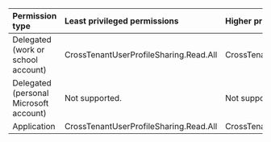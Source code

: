 |Permission type|Least privileged permissions|Higher privileged permissions|
|:---|:---|:---|
|Delegated (work or school account)|CrossTenantUserProfileSharing.Read.All|CrossTenantUserProfileSharing.ReadWrite.All|
|Delegated (personal Microsoft account)|Not supported.|Not supported.|
|Application|CrossTenantUserProfileSharing.Read.All|CrossTenantUserProfileSharing.ReadWrite.All|